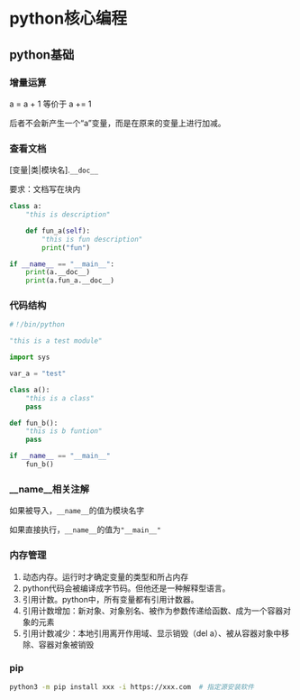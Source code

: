 # python核心编程

## python基础

### 增量运算

a = a + 1   等价于   a += 1

后者不会新产生一个“a”变量，而是在原来的变量上进行加减。

### 查看文档

[变量|类|模块名].`__doc__`

要求：文档写在块内

``` python
class a:
    "this is description"

    def fun_a(self):
        "this is fun description"
        print("fun")

if __name__ == "__main__":
    print(a.__doc__)
    print(a.fun_a.__doc__)
```

### 代码结构

``` python
#！/bin/python

"this is a test module"

import sys

var_a = "test"

class a():
    "this is a class"
    pass

def fun_b():
    "this is b funtion"
    pass

if __name__ == "__main__"
    fun_b()
```

### __name__相关注解

如果被导入，`__name__`的值为模块名字

如果直接执行，`__name__`的值为`"__main__"`

### 内存管理

1. 动态内存。运行时才确定变量的类型和所占内存
2. python代码会被编译成字节码。但他还是一种解释型语言。
3. 引用计数。python中，所有变量都有引用计数器。
4. 引用计数增加：新对象、对象别名、被作为参数传递给函数、成为一个容器对象的元素
5. 引用计数减少：本地引用离开作用域、显示销毁（del a）、被从容器对象中移除、容器对象被销毁

### pip

``` bash
python3 -m pip install xxx -i https://xxx.com  # 指定源安装软件
```